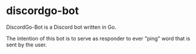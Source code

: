 # discordgo-bot
DiscordGo-Bot is a Discord bot written in Go.

The intention of this bot is to serve as responder to ever "ping" word that is sent by the user.

